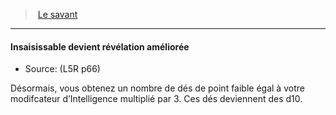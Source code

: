 ﻿---
!GenericItem
Name: Insaisissable devient révélation améliorée
Source: (L5R p66)
Id: l5r_rogue_hd.md#insaisissable-devient-révélation-améliorée
ParentLink: l5r_rogue_hd.md#le-savant
ParentName: Le savant
NameLevel: 4
Attributes:
  Name: Insaisissable devient révélation améliorée
  Markdown: >+
    #### <!--Name-->Insaisissable devient révélation améliorée<!--/Name-->


    - Source: <!--Source-->(L5R p66)<!--/Source-->


    Désormais, vous obtenez un nombre de dés de point faible égal à votre modifcateur d’Intelligence multiplié par 3. Ces dés deviennent des d10.

  Source: (L5R p66)
AttributesDictionary: >+
  Name: Insaisissable devient révélation améliorée

  Markdown: >+

    #### <!--Name-->Insaisissable devient révélation améliorée<!--/Name-->





    - Source: <!--Source-->(L5R p66)<!--/Source-->





    Désormais, vous obtenez un nombre de dés de point faible égal à votre modifcateur d’Intelligence multiplié par 3. Ces dés deviennent des d10.



  Source: (L5R p66)

---
> [Le savant](hd_l5r_rogue.md)

---

#### Insaisissable devient révélation améliorée

- Source: (L5R p66)

Désormais, vous obtenez un nombre de dés de point faible égal à votre modifcateur d’Intelligence multiplié par 3. Ces dés deviennent des d10.


